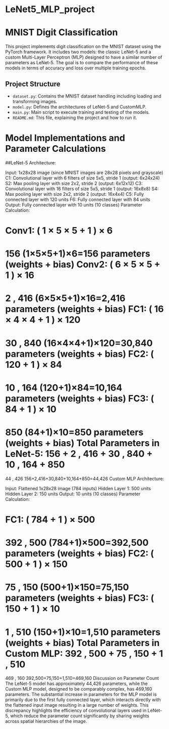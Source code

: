 # LeNet5_MLP_project


# MNIST Digit Classification

This project implements digit classification on the MNIST dataset using the PyTorch framework. It includes two models: the classic LeNet-5 and a custom Multi-Layer Perceptron (MLP) designed to have a similar number of parameters as LeNet-5. The goal is to compare the performance of these models in terms of accuracy and loss over multiple training epochs.

## Project Structure

- `dataset.py`: Contains the MNIST dataset handling including loading and transforming images.
- `model.py`: Defines the architectures of LeNet-5 and CustomMLP.
- `main.py`: Main script to execute training and testing of the models.
- `README.md`: This file, explaining the project and how to run it.



# Model Implementations and Parameter Calculations
##LeNet-5 Architecture:

Input: 1x28x28 image (since MNIST images are 28x28 pixels and grayscale)
C1: Convolutional layer with 6 filters of size 5x5, stride 1 (output: 6x24x24)
S2: Max pooling layer with size 2x2, stride 2 (output: 6x12x12)
C3: Convolutional layer with 16 filters of size 5x5, stride 1 (output: 16x8x8)
S4: Max pooling layer with size 2x2, stride 2 (output: 16x4x4)
C5: Fully connected layer with 120 units
F6: Fully connected layer with 84 units
Output: Fully connected layer with 10 units (10 classes)
Parameter Calculation:

Conv1: 
(
1
×
5
×
5
+
1
)
×
6
=
156
(1×5×5+1)×6=156 parameters (weights + bias)
Conv2: 
(
6
×
5
×
5
+
1
)
×
16
=
2
,
416
(6×5×5+1)×16=2,416 parameters (weights + bias)
FC1: 
(
16
×
4
×
4
+
1
)
×
120
=
30
,
840
(16×4×4+1)×120=30,840 parameters (weights + bias)
FC2: 
(
120
+
1
)
×
84
=
10
,
164
(120+1)×84=10,164 parameters (weights + bias)
FC3: 
(
84
+
1
)
×
10
=
850
(84+1)×10=850 parameters (weights + bias)
Total Parameters in LeNet-5: 
156
+
2
,
416
+
30
,
840
+
10
,
164
+
850
=
44
,
426
156+2,416+30,840+10,164+850=44,426
Custom MLP
Architecture:

Input: Flattened 1x28x28 image (784 inputs)
Hidden Layer 1: 500 units
Hidden Layer 2: 150 units
Output: 10 units (10 classes)
Parameter Calculation:

FC1: 
(
784
+
1
)
×
500
=
392
,
500
(784+1)×500=392,500 parameters (weights + bias)
FC2: 
(
500
+
1
)
×
150
=
75
,
150
(500+1)×150=75,150 parameters (weights + bias)
FC3: 
(
150
+
1
)
×
10
=
1
,
510
(150+1)×10=1,510 parameters (weights + bias)
Total Parameters in Custom MLP: 
392
,
500
+
75
,
150
+
1
,
510
=
469
,
160
392,500+75,150+1,510=469,160
Discussion on Parameter Count
The LeNet-5 model has approximately 44,426 parameters, while the Custom MLP model, designed to be comparably complex, has 469,160 parameters. The substantial increase in parameters for the MLP model is primarily due to the first fully connected layer, which interacts directly with the flattened input image resulting in a large number of weights. This discrepancy highlights the efficiency of convolutional layers used in LeNet-5, which reduce the parameter count significantly by sharing weights across spatial hierarchies of the image.
